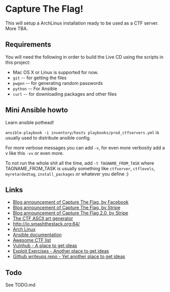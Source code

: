 Capture The Flag!
=================
This will setup a ArchLinux installation ready to be used as a CTF server.
More TBA.


Requirements
------------
You will need the following in order to build the Live CD using
the scripts in this project:

* Mac OS X or Linux is supported for now.
* `git` -- for getting the files
* `pwgen` -- for generating random passwords
* `python` -- For Ansible
* `curl` -- for downloading packages and other files

Mini Ansible howto
-------------------

Learn ansible pothead!

`ansible-playbook -i inventory/hosts playbooks/prod_ctfservers.yml` is usually used to distribute ansible config.

For more verbose messages you can add `-v`, for even more verbosity add a v like this `-vv` or even more.

To not run the whole shit all the time, add `-t TAGNAME_FROM_TASK` where TAGNAME_FROM_TASK is usually something like `ctfserver`, `ctflevels`, `myretardedtag`, `install_packages` or whatever you define :)

Links
-----
* [Blog announcement of Capture The Flag, by Facebook](https://www.facebook.com/notes/facebook-ctf/facebook-ctf-is-now-open-source/525464774322241/)
* [Blog announcement of Capture The Flag, by Stripe](https://stripe.com/blog/capture-the-flag)
* [Blog announcement of Capture The Flag 2.0, by Stripe](https://stripe.com/blog/capture-the-flag-20)
* [The CTF ASCII art generator](http://patorjk.com/software/taag/#p=testall&f=Graffiti&t=CTF)
* http://io.smashthestack.org:84/
* [Arch Linux](https://www.archlinux.org/)
* [Ansible documentation](http://docs.ansible.com/)
* [Awesome CTF list](https://github.com/apsdehal/awesome-ctf)
* [Vulnhub - A place to get ideas](https://www.vulnhub.com/)
* [Exploit Exercises - Another place to get ideas](https://exploit-exercises.com/)
* [Github writeups repo - Yet another place to get ideas](https://github.com/smokeleeteveryday/CTF_WRITEUPS)


Todo
----
See TODO.md

